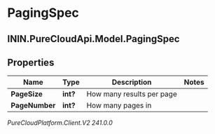 # PagingSpec

## ININ.PureCloudApi.Model.PagingSpec

## Properties

|Name | Type | Description | Notes|
|------------ | ------------- | ------------- | -------------|
| **PageSize** | **int?** | How many results per page | |
| **PageNumber** | **int?** | How many pages in | |



_PureCloudPlatform.Client.V2 241.0.0_
